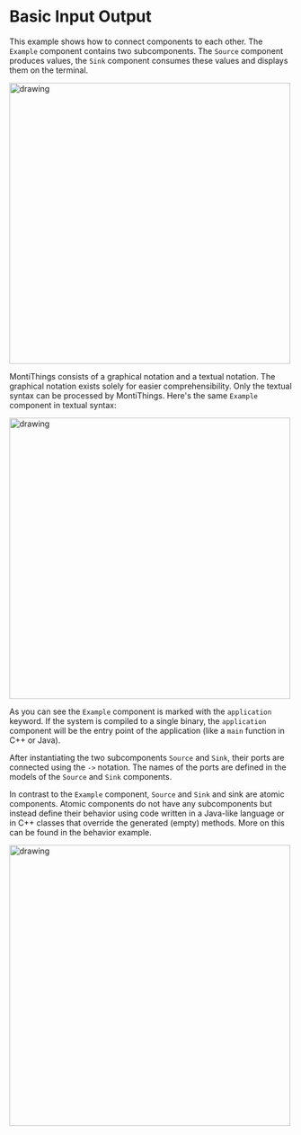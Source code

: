 <!-- (c) https://github.com/MontiCore/monticore -->
# Basic Input Output

This example shows how to connect components to each other. 
The `Example` component contains two subcomponents. The `Source` component produces
values, the `Sink` component consumes these values and displays them on the 
terminal.

<img src="../../docs/BasicInputOutput.png" alt="drawing" width="500px"/>

MontiThings consists of a graphical notation and a textual notation. The 
graphical notation exists solely for easier comprehensibility. Only the textual
syntax can be processed by MontiThings. Here's the same `Example` component in 
textual syntax:

<img src="../../docs/BasicInputOutputExampleCode.png" alt="drawing" width="500px"/>

As you can see the `Example` component is marked with the `application` keyword.
If the system is compiled to a single binary, the `application` component will
be the entry point of the application (like a `main` function in C++ or Java).

After instantiating the two subcomponents `Source` and `Sink`, their ports are
connected using the `->` notation. The names of the ports are defined in the 
models of the `Source` and `Sink` components.

In contrast to the `Example` component, `Source` and `Sink` and sink are atomic
components. Atomic components do not have any subcomponents but instead define
their behavior using code written in a Java-like language or in C++ classes that
override the generated (empty) methods. More on this can be found in the 
behavior example. 

<img src="../../docs/BasicInputOutputSourceCode.png" alt="drawing" width="500px"/>

